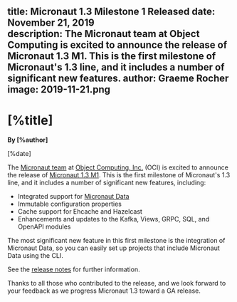 title: Micronaut 1.3 Milestone 1 Released
date: November 21, 2019  
description: The Micronaut team at Object Computing is excited to announce the release of Micronaut 1.3 M1. This is the first milestone of Micronaut's 1.3 line, and it includes a number of significant new features.
author: Graeme Rocher
image: 2019-11-21.png
---

# [%title]

**By [%author]**

[%date] 

The [Micronaut team](https://objectcomputing.com/products/2gm-team) at [Object Computing, Inc.](https://objectcomputing.com/) (OCI) is excited to announce the release of [Micronaut 1.3 M1](https://github.com/micronaut-projects/micronaut-core/releases/tag/v1.3.0.M1). This is the first milestone of Micronaut's 1.3 line, and it includes a number of significant new features, including:

*   Integrated support for [Micronaut Data](https://micronaut-projects.github.io/micronaut-data/latest/guide/)
*   Immutable configuration properties
*   Cache support for Ehcache and Hazelcast
*   Enhancements and updates to the Kafka, Views, GRPC, SQL, and OpenAPI modules

The most significant new feature in this first milestone is the integration of Micronaut Data, so you can easily set up projects that include Micronaut Data using the CLI.

See the [release notes](https://docs.micronaut.io/1.3.0.M1/guide/index.html#whatsNew) for further information.

Thanks to all those who contributed to the release, and we look forward to your feedback as we progress Micronaut 1.3 toward a GA release.
